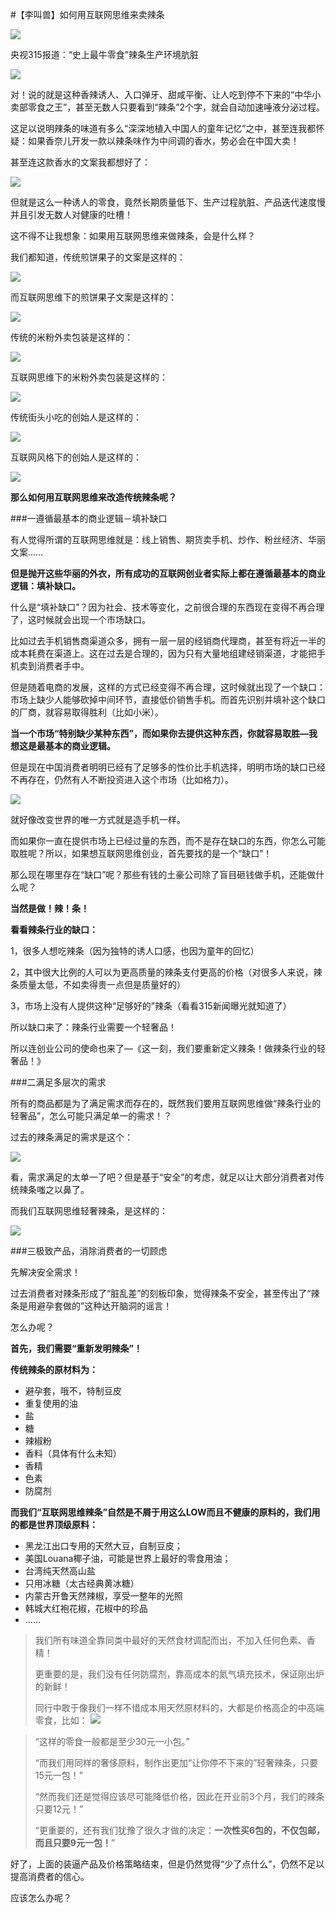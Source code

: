#【李叫兽】如何用互联网思维来卖辣条

![](http://mmbiz.qpic.cn/mmbiz/As7mscS0UOD4ZI80SpBz0hA4FbhEGIrZe1zDSwia38QG4tfdicc1TFx61Ks4WSDcjffo0DDBBvjcibvDEEhXTMupg/640?wx_fmt=jpeg&tp=webp&wxfrom=5)

央视315报道：“史上最牛零食”辣条生产环境肮脏

![](http://mmbiz.qpic.cn/mmbiz/As7mscS0UOCCByicnZJnicbbNOz1URmlaicRXy39sQbNPrpic6Wb0Wvdjw2CTErl0Sxlf2xP3TwXKKgiaI1GtwYyCmw/640?wx_fmt=jpeg&tp=webp&wxfrom=5&wx_lazy=1)

对！说的就是这种香辣诱人、入口弹牙、甜咸平衡、让人吃到停不下来的“中华小卖部零食之王”，甚至无数人只要看到“辣条”2个字，就会自动加速唾液分泌过程。

这足以说明辣条的味道有多么“深深地植入中国人的童年记忆”之中，甚至连我都怀疑：如果香奈儿开发一款以辣条味作为中间调的香水，势必会在中国大卖！

甚至连这款香水的文案我都想好了：

![](http://mmbiz.qpic.cn/mmbiz/As7mscS0UOCCByicnZJnicbbNOz1URmlaic5zBJVxJmyPyndp2mSFasRgYeZ8DpfwpVsMJUb2LsWkX1K20lyBdeWg/640?wx_fmt=jpeg&tp=webp&wxfrom=5&wx_lazy=1)

但就是这么一种诱人的零食，竟然长期质量低下、生产过程肮脏、产品迭代速度慢并且引发无数人对健康的吐槽！

这不得不让我想象：如果用互联网思维来做辣条，会是什么样？

我们都知道，传统煎饼果子的文案是这样的：

![](http://mmbiz.qpic.cn/mmbiz/As7mscS0UOCCByicnZJnicbbNOz1URmlaicWftHt6K7Rm7wXgicVoR6jKIVpCWJElYU77vKBdc8KpibVo4wQ4NqZ8cA/640?wx_fmt=jpeg&tp=webp&wxfrom=5&wx_lazy=1)

而互联网思维下的煎饼果子文案是这样的：

![](http://mmbiz.qpic.cn/mmbiz/As7mscS0UOCCByicnZJnicbbNOz1URmlaicsrJp9sMlKGw3usz7hM4kf6mjrOF0iaL1o5ic4hpJNd1bGDHWIicjqgIag/640?wx_fmt=jpeg&tp=webp&wxfrom=5&wx_lazy=1)

传统的米粉外卖包装是这样的：

![](http://mmbiz.qpic.cn/mmbiz/As7mscS0UOCCByicnZJnicbbNOz1URmlaicEnxyVLfpibfmvr3BMDLVics6eN58hQic4NicAm48Z7NlO8ctTpn41nibvibQ/640?wx_fmt=jpeg&tp=webp&wxfrom=5&wx_lazy=1)

互联网思维下的米粉外卖包装是这样的：

![](http://mmbiz.qpic.cn/mmbiz/As7mscS0UOCCByicnZJnicbbNOz1URmlaicEf8Vq5JfmSWCP8rQO1Ixfm9yccic9Qp19UckE1b6R8k1frl28bo3DtQ/640?wx_fmt=jpeg&tp=webp&wxfrom=5&wx_lazy=1)

传统街头小吃的创始人是这样的：

![](http://mmbiz.qpic.cn/mmbiz/As7mscS0UOCCByicnZJnicbbNOz1URmlaic7T3nNMWFosmkTnGgApTQOCDwib1du6h7iaVJ4Y2vQPFQ0Qm9WqldPgzA/640?wx_fmt=jpeg&tp=webp&wxfrom=5&wx_lazy=1)

互联网风格下的创始人是这样的：

![](http://mmbiz.qpic.cn/mmbiz/As7mscS0UOCCByicnZJnicbbNOz1URmlaicrmvoByfywqj5icNibUfWWUFber21CNzvBCAplJqbwh6ZmkibqtRicswNBA/640?wx_fmt=jpeg&tp=webp&wxfrom=5&wx_lazy=1)

**那么如何用互联网思维来改造传统辣条呢？**

###一遵循最基本的商业逻辑－填补缺口

有人觉得所谓的互联网思维就是：线上销售、期货卖手机、炒作、粉丝经济、华丽文案……

**但是抛开这些华丽的外衣，所有成功的互联网创业者实际上都在遵循最基本的商业逻辑：填补缺口。**

什么是“填补缺口”？因为社会、技术等变化，之前很合理的东西现在变得不再合理了，这时候就会出现一个市场缺口。

比如过去手机销售商渠道众多，拥有一层一层的经销商代理商，甚至有将近一半的成本耗费在渠道上。这在过去是合理的，因为只有大量地组建经销渠道，才能把手机卖到消费者手中。

但是随着电商的发展，这样的方式已经变得不再合理，这时候就出现了一个缺口：市场上缺少人能够砍掉中间环节，直接低价销售手机。而首先识别并填补这个缺口的厂商，就容易取得胜利（比如小米）。

**当一个市场“特别缺少某种东西”，而如果你去提供这种东西，你就容易取胜—我想这是最基本的商业逻辑。**

但是现在中国消费者明明已经有了足够多的性价比手机选择，明明市场的缺口已经不再存在，仍然有人不断投资进入这个市场（比如格力）。

![](http://mmbiz.qpic.cn/mmbiz/As7mscS0UOCCByicnZJnicbbNOz1URmlaicUD8U4cUut3mvbKqlE94JTGUvibIObfAxjdIvxWic8WNa9FhLeKPM6GHw/640?wx_fmt=jpeg&tp=webp&wxfrom=5&wx_lazy=1)

就好像改变世界的唯一方式就是造手机一样。

而如果你一直在提供市场上已经过量的东西，而不是存在缺口的东西，你怎么可能取胜呢？所以，如果想互联网思维创业，首先要找的是一个“缺口”！

那么现在哪里存在“缺口”呢？那些有钱的土豪公司除了盲目砸钱做手机，还能做什么呢？

**当然是做！辣！条！**

**看看辣条行业的缺口：**

1，很多人想吃辣条（因为独特的诱人口感，也因为童年的回忆）

2，其中很大比例的人可以为更高质量的辣条支付更高的价格（对很多人来说，辣条质量太低，不如卖得贵一点但是质量好的）

3，市场上没有人提供这种“足够好的”辣条（看看315新闻曝光就知道了）

所以缺口来了：辣条行业需要一个轻奢品！

所以连创业公司的使命也来了—《这一刻，我们要重新定义辣条！做辣条行业的轻奢品！》

###二满足多层次的需求

所有的商品都是为了满足需求而存在的，既然我们要用互联网思维做“辣条行业的轻奢品”，怎么可能只满足单一的需求！？

过去的辣条满足的需求是这个：

![](http://mmbiz.qpic.cn/mmbiz/As7mscS0UOCCByicnZJnicbbNOz1URmlaicW8IVRJp8HvtGarllNpPEbKk7SW6r8WXADeKO5BY8oz5lEYUwI774Mw/640?wx_fmt=jpeg&tp=webp&wxfrom=5&wx_lazy=1)

看，需求满足的太单一了吧？但是基于“安全”的考虑，就足以让大部分消费者对传统辣条嗤之以鼻了。

而我们互联网思维轻奢辣条，是这样的：

![](http://mmbiz.qpic.cn/mmbiz/As7mscS0UOCCByicnZJnicbbNOz1URmlaicXo3EnqbzsaKknL2mpfEzjUw0ices2O00UbEcLPLKPG4dviag4DibXrGQA/640?wx_fmt=jpeg&tp=webp&wxfrom=5&wx_lazy=1)

###三极致产品，消除消费者的一切顾虑

先解决安全需求！

过去消费者对辣条形成了“脏乱差”的刻板印象，觉得辣条不安全，甚至传出了“辣条是用避孕套做的”这种达开脑洞的谣言！

怎么办呢？

**首先，我们需要“重新发明辣条”！**

**传统辣条的原材料为：**

- 避孕套，哦不，特制豆皮
- 重复使用的油
- 盐
- 糖
- 辣椒粉
- 香料（具体有什么未知）
- 香精
- 色素
- 防腐剂

**而我们“互联网思维辣条”自然是不屑于用这么LOW而且不健康的原料的，我们用的都是世界顶级原料：**

- 黑龙江出口专用的天然大豆，自制豆皮；
- 美国Louana椰子油，可能是世界上最好的零食用油；
- 台湾纯天然高山盐
- 只用冰糖（太古经典黄冰糖）
- 内蒙古开鲁天然辣椒，享受一整年的光照
- 韩城大红袍花椒，花椒中的珍品
- ……

> 我们所有味道全靠同类中最好的天然食材调配而出，不加入任何色素、香精！
> 
> 
> 
> 
> 更重要的是，我们没有任何防腐剂，靠高成本的氮气填充技术，保证刚出炉的新鲜！
> 
> 
> 
> 
> 同行中敢于像我们一样不惜成本用天然原材料的，大都是价格高企的中高端零食，比如：
![](http://mmbiz.qpic.cn/mmbiz/As7mscS0UOCCByicnZJnicbbNOz1URmlaiclDuGmuHpYFRibgafj3M44j2WqvKmp6ZmfCmB4HEBYmcWGyic8oMWLsoA/640?wx_fmt=jpeg&tp=webp&wxfrom=5&wx_lazy=1)

> “这样的零食一般都是至少30元一小包。”
> 
> 
> 
> 
> “而我们用同样的奢侈原料，制作出更加“让你停不下来的”轻奢辣条，只要15元一包！”
> 
> 
> 
> 
> “然而我们还是觉得应该尽可能降低价格，因此在开业前3个月，我们的辣条只要12元！”
> 
> 
> 
> 
> “更重要的，还有我们犹豫了很久才做的决定：**一次性买6包的，不仅包邮，而且只要9元一包！**”

好了，上面的装逼产品及价格策略结束，但是仍然觉得“少了点什么”，仍然不足以提高消费者的信心。

应该怎么办呢？